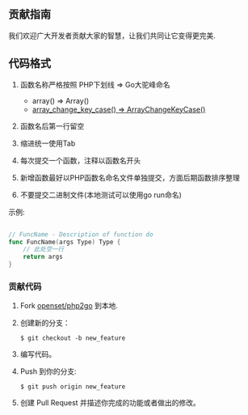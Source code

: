 ## 贡献指南

我们欢迎广大开发者贡献大家的智慧，让我们共同让它变得更完美.

## 代码格式

  1. 函数名称严格按照 PHP下划线 => Go大驼峰命名
     - array() => Array()
     - [array_change_key_case() => ArrayChangeKeyCase()](https://github.com/openset/php2go/blob/master/php/array_change_key_case.go)

  2. 函数名后第一行留空
  3. 缩进统一使用Tab
  4. 每次提交一个函数，注释以函数名开头
  5. 新增函数最好以PHP函数名命名文件单独提交，方面后期函数排序整理
  6. 不要提交二进制文件(本地测试可以使用go run命名)

示例:

```go

// FuncName - Description of function do
func FuncName(args Type) Type {
    // 此处空一行
    return args
}

```

### 贡献代码

1. Fork [openset/php2go](https://github.com/openset/php2go) 到本地.
2. 创建新的分支：

    ```shell
    $ git checkout -b new_feature
    ```

3. 编写代码。
4. Push 到你的分支:

    ```shell
    $ git push origin new_feature
    ```

5. 创建 Pull Request 并描述你完成的功能或者做出的修改。
